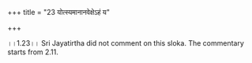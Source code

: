 +++
title = "23 योत्स्यमानानवेक्षेऽहं य"

+++
  
  
।।1.23।। Sri Jayatirtha did not comment on this sloka. The commentary
starts from 2.11.  
  
